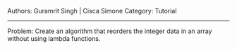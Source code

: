 Authors: Guramrit Singh | Cisca Simone
Category: Tutorial

--------------------
Problem: Create an algorithm that reorders the integer data in an array without using lambda functions.

